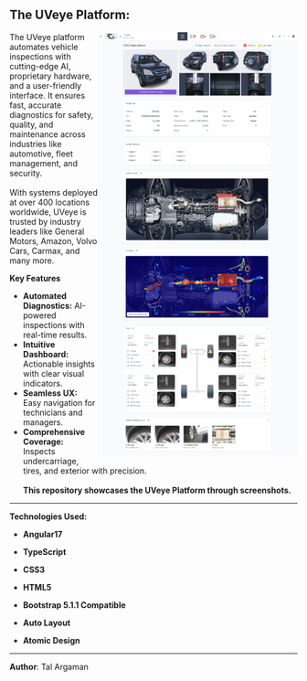 ## The UVeye Platform:

<img align="right" src="./06 - platform-report.png" alt="UVeye Platform Overview" width="350">

The UVeye platform automates vehicle inspections with cutting-edge AI, proprietary hardware, and a user-friendly interface. It ensures fast, accurate diagnostics for safety, quality, and maintenance across industries like automotive, fleet management, and security.
<br><br>
With systems deployed at over 400 locations worldwide, UVeye is trusted by industry leaders like General Motors, Amazon, Volvo Cars, Carmax, and many more.

**Key Features**

- **Automated Diagnostics:** AI-powered inspections with real-time results.
- **Intuitive Dashboard:** Actionable insights with clear visual indicators.
- **Seamless UX:** Easy navigation for technicians and managers.
- **Comprehensive Coverage:** Inspects undercarriage, tires, and exterior with precision.
<br><br>
**This repository showcases the UVeye Platform through screenshots.**

---

**Technologies Used:**

- **Angular17**
- **TypeScript**
- **CSS3**
- **HTML5**

- **Bootstrap 5.1.1 Compatible**
- **Auto Layout**
- **Atomic Design**

---

**Author**: Tal Argaman

